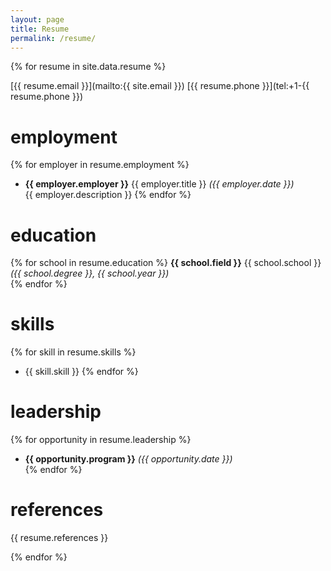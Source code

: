 ```yaml
---
layout: page
title: Resume
permalink: /resume/
---
```


{% for resume in site.data.resume %}


<span>
	[{{ resume.email }}](mailto:{{ site.email }})  
	[{{ resume.phone }}](tel:+1-{{ resume.phone }})
</span> 


# employment

{% for employer in resume.employment %}
- **{{ employer.employer }}** {{ employer.title }} *({{ employer.date }})*  
{{ employer.description }}
{% endfor %}

# education

<p>
{% for school in resume.education %}
	<strong>{{ school.field }}</strong> {{ school.school }} <em>({{ school.degree }}, {{ school.year }})</em><br>
{% endfor %}
</p>

# skills

{% for skill in resume.skills %}
- {{ skill.skill }}
{% endfor %}

# leadership

{% for opportunity in resume.leadership %}
- **{{ opportunity.program }}** *({{ opportunity.date }})*  
{% endfor %}

# references

{{ resume.references }}

{% endfor %}

